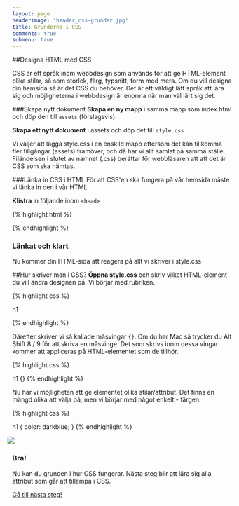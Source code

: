 ```yaml
---
layout: page
headerimage: 'header_css-grunder.jpg'
title: Grunderna i CSS
comments: true
submenu: true
---
```



##Designa HTML med CSS

CSS är ett språk inom webbdesign som används för att ge HTML-element olika stilar, så som storlek, färg, typsnitt, form med mera. Om du vill designa din hemsida så är det CSS du behöver. Det är ett väldigt lätt språk att lära sig och möjligheterna i webbdesign är enorma när man väl lärt sig det.

###Skapa nytt dokument
<strong>Skapa en ny mapp</strong> i samma mapp som index.html och döp den till ``assets`` (förslagsvis).  

<strong>Skapa ett nytt dokument</strong> i assets och döp det till ``style.css``   

Vi väljer att lägga style.css i en enskild mapp eftersom det kan tillkomma fler tillgångar (assets) framöver, och då har vi allt samlat på samma ställe. Filändelsen i slutet av namnet (.css) berättar för webbläsaren att att det är CSS som ska hämtas.



###Länka in CSS i HTML
För att CSS'en ska fungera på vår hemsida måste vi länka in den i vår HTML.

<strong>Klistra</strong> in följande inom ``<head>``

{% highlight html %}

<link rel="stylesheet" href="assets/style.css">

{% endhighlight %}

<div class="success box" style="margin-top: 10px;">
  <h3>Länkat och klart</h3>
  <p>Nu kommer din HTML-sida att reagera på allt vi skriver i style.css</p>
</div>



##Hur skriver man i CSS?
<strong>Öppna style.css</strong> och skriv vilket HTML-element du vill ändra designen på. Vi börjar med rubriken.

{% highlight css %}

h1

{% endhighlight %}

Därefter skriver vi så kallade måsvingar ``{}``. Om du har Mac så trycker du <span class="keyboard">Alt</span> <span class="keyboard">Shift</span> <span class="keyboard">8 / 9</span> för att skriva en måsvinge. Det som skrivs inom dessa vingar kommer att appliceras på HTML-elementet som de tillhör. 

{% highlight css %}

h1 {}
{% endhighlight %}

Nu har vi möjligheten att ge elementet olika stilar/attribut. Det finns en mängd olika att välja på, men vi börjar med något enkelt - färgen.

{% highlight css %}

h1 {
  color: darkblue;
}
{% endhighlight %}

<img src="{{ site.url }}/assets/images/asset_css-basics.png" style="margin-left: -11px;"/> 



<div class="success box" style="margin-top: 10px;">
  <h3>Bra!</h3>
  <p>Nu kan du grunden i hur CSS fungerar. Nästa steg blir att lära sig alla attribut som går att tillämpa i CSS.</p>
</div>



<a class="btn btn-next" href="{{ site.url }}#">Gå till nästa steg!</a>
